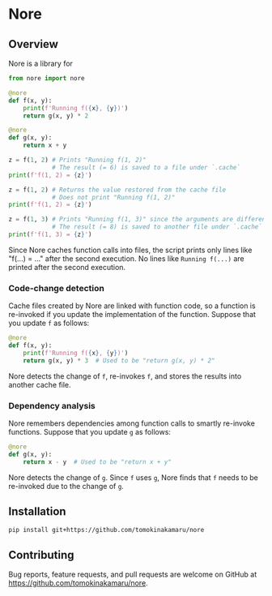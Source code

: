 # Nore

## Overview

Nore is a library for

```python
from nore import nore

@nore
def f(x, y):
    print(f'Running f({x}, {y})')
    return g(x, y) * 2

@nore
def g(x, y):
    return x + y

z = f(1, 2) # Prints "Running f(1, 2)"
            # The result (= 6) is saved to a file under `.cache`
print(f'f(1, 2) = {z}')

z = f(1, 2) # Returns the value restored from the cache file
            # Does not print "Running f(1, 2)"
print(f'f(1, 2) = {z}')

z = f(1, 3) # Prints "Running f(1, 3)" since the arguments are different
            # The result (= 8) is saved to another file under `.cache`
print(f'f(1, 3) = {z}')
```

Since Nore caches function calls into files, the script prints only lines like "f(...) = ..." after the second execution. No lines like `Running f(...)` are printed after the second execution.

### Code-change detection

Cache files created by Nore are linked with function code, so a function is re-invoked if you update the implementation of the function. Suppose that you update `f` as follows:

```python
@nore
def f(x, y):
    print(f'Running f({x}, {y})')
    return g(x, y) * 3  # Used to be "return g(x, y) * 2"
```

Nore detects the change of `f`, re-invokes `f`, and stores the results into another cache file.

### Dependency analysis

Nore remembers dependencies among function calls to smartly re-invoke functions. Suppose that you update `g` as follows:

```python
@nore
def g(x, y):
    return x - y  # Used to be "return x + y"
```

Nore detects the change of `g`. Since `f` uses `g`, Nore finds that `f` needs to be re-invoked due to the change of `g`.

## Installation

```
pip install git+https://github.com/tomokinakamaru/nore
```

## Contributing

Bug reports, feature requests, and pull requests are welcome on GitHub at https://github.com/tomokinakamaru/nore.
